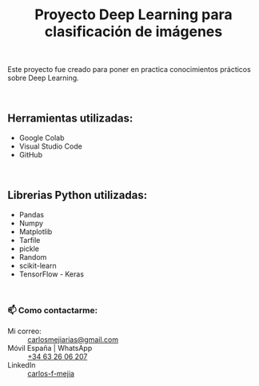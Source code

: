 <h1 align="center">Proyecto Deep Learning para clasificación de imágenes </h1><br>

<p>Este proyecto fue creado para poner en practica conocimientos prácticos sobre Deep Learning.
</p>
<br>
<h2>Herramientas utilizadas:</h2>
<ul>
  <li>Google Colab</li>
  <li>Visual Studio Code</li>
  <li>GitHub</li>
</ul>

<br>

<h2>Librerias Python utilizadas:</h2>
<ul>
    
<li>Pandas</li>
<li>Numpy</li>
<li>Matplotlib</li>
<li>Tarfile</li>
<li>pickle</li>
<li>Random</li>
<li>scikit-learn</li>
<li>TensorFlow - Keras</li>
</ul>
<br>
<h3>📫 Como contactarme:</h3>
<dl>
  <dt>Mi correo:</dt>
  <dd><a href="mailto:carlosmejiarias@gmail.com">carlosmejiarias@gmail.com</a></dd>
  <dt>Móvil España | WhatsApp</dt>
  <dd><a href="tel:+34632606207">+34 63 26 06 207</a></dd>
  <dt>LinkedIn</dt>
  <dd><a href="https://www.linkedin.com/in/carlos-f-mejia/">carlos-f-mejia</a></dd>
</dl>

